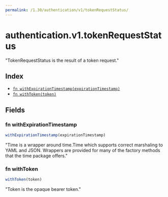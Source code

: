 ```yaml
---
permalink: /1.30/authentication/v1/tokenRequestStatus/
---
```


# authentication.v1.tokenRequestStatus

"TokenRequestStatus is the result of a token request."

## Index

* [`fn withExpirationTimestamp(expirationTimestamp)`](#fn-withexpirationtimestamp)
* [`fn withToken(token)`](#fn-withtoken)

## Fields

### fn withExpirationTimestamp

```ts
withExpirationTimestamp(expirationTimestamp)
```

"Time is a wrapper around time.Time which supports correct marshaling to YAML and JSON.  Wrappers are provided for many of the factory methods that the time package offers."

### fn withToken

```ts
withToken(token)
```

"Token is the opaque bearer token."